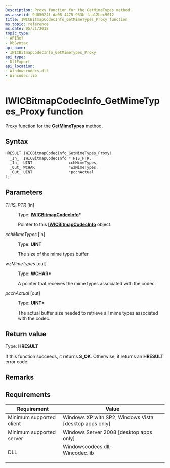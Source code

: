 ```yaml
---
Description: Proxy function for the GetMimeTypes method.
ms.assetid: 9d05624f-da08-4475-933b-faa12bec9012
title: IWICBitmapCodecInfo_GetMimeTypes_Proxy function
ms.topic: reference
ms.date: 05/31/2018
topic_type: 
- APIRef
- kbSyntax
api_name: 
- IWICBitmapCodecInfo_GetMimeTypes_Proxy
api_type: 
- DllExport
api_location: 
- Windowscodecs.dll
- Wincodec.lib
---
```


# IWICBitmapCodecInfo\_GetMimeTypes\_Proxy function

Proxy function for the [**GetMimeTypes**](/windows/desktop/api/Wincodec/nf-wincodec-iwicbitmapcodecinfo-getmimetypes) method.

## Syntax


```C++
HRESULT IWICBitmapCodecInfo_GetMimeTypes_Proxy(
  _In_  IWICBitmapCodecInfo *THIS_PTR,
  _In_  UINT                cchMimeTypes,
  _Out_ WCHAR               *wzMimeTypes,
  _Out_ UINT                *pcchActual
);
```



## Parameters

<dl> <dt>

*THIS\_PTR* \[in\]
</dt> <dd>

Type: **[**IWICBitmapCodecInfo**](/windows/desktop/api/Wincodec/nn-wincodec-iwicbitmapcodecinfo)\***

Pointer to this [**IWICBitmapCodecInfo**](/windows/desktop/api/Wincodec/nn-wincodec-iwicbitmapcodecinfo) object.

</dd> <dt>

*cchMimeTypes* \[in\]
</dt> <dd>

Type: **UINT**

The size of the mime types buffer.

</dd> <dt>

*wzMimeTypes* \[out\]
</dt> <dd>

Type: **WCHAR\***

A pointer that receives the mime types associated with the codec.

</dd> <dt>

*pcchActual* \[out\]
</dt> <dd>

Type: **UINT\***

The actual buffer size needed to retrieve all mime types associated with the codec.

</dd> </dl>

## Return value

Type: **HRESULT**

If this function succeeds, it returns **S\_OK**. Otherwise, it returns an **HRESULT** error code.

## Remarks

## Requirements



| Requirement | Value |
|-------------------------------------|------------------------------------------------------------------------------------------------------------------------------------------------------------------|
| Minimum supported client<br/> | Windows XP with SP2, Windows Vista \[desktop apps only\]<br/>                                                                                              |
| Minimum supported server<br/> | Windows Server 2008 \[desktop apps only\]<br/>                                                                                                             |
| DLL<br/>                      | <dl> <dt>Windowscodecs.dll; </dt> <dt>Wincodec.lib</dt> </dl> |



 

 




